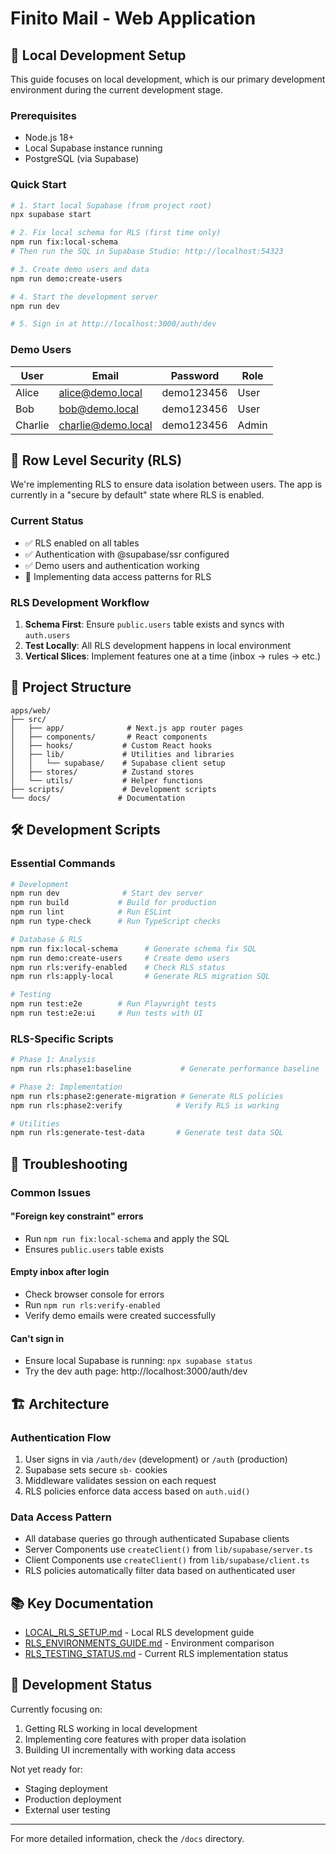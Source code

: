 # Finito Mail - Web Application

## 🚀 Local Development Setup

This guide focuses on local development, which is our primary development environment during the current development stage.

### Prerequisites

- Node.js 18+
- Local Supabase instance running
- PostgreSQL (via Supabase)

### Quick Start

```bash
# 1. Start local Supabase (from project root)
npx supabase start

# 2. Fix local schema for RLS (first time only)
npm run fix:local-schema
# Then run the SQL in Supabase Studio: http://localhost:54323

# 3. Create demo users and data
npm run demo:create-users

# 4. Start the development server
npm run dev

# 5. Sign in at http://localhost:3000/auth/dev
```

### Demo Users

| User | Email | Password | Role |
|------|-------|----------|------|
| Alice | alice@demo.local | demo123456 | User |
| Bob | bob@demo.local | demo123456 | User |
| Charlie | charlie@demo.local | demo123456 | Admin |

## 🔐 Row Level Security (RLS)

We're implementing RLS to ensure data isolation between users. The app is currently in a "secure by default" state where RLS is enabled.

### Current Status

- ✅ RLS enabled on all tables
- ✅ Authentication with @supabase/ssr configured
- ✅ Demo users and authentication working
- 🚧 Implementing data access patterns for RLS

### RLS Development Workflow

1. **Schema First**: Ensure `public.users` table exists and syncs with `auth.users`
2. **Test Locally**: All RLS development happens in local environment
3. **Vertical Slices**: Implement features one at a time (inbox → rules → etc.)

## 📁 Project Structure

```
apps/web/
├── src/
│   ├── app/              # Next.js app router pages
│   ├── components/       # React components
│   ├── hooks/           # Custom React hooks
│   ├── lib/             # Utilities and libraries
│   │   └── supabase/    # Supabase client setup
│   ├── stores/          # Zustand stores
│   └── utils/           # Helper functions
├── scripts/             # Development scripts
└── docs/               # Documentation
```

## 🛠️ Development Scripts

### Essential Commands

```bash
# Development
npm run dev              # Start dev server
npm run build           # Build for production
npm run lint            # Run ESLint
npm run type-check      # Run TypeScript checks

# Database & RLS
npm run fix:local-schema      # Generate schema fix SQL
npm run demo:create-users     # Create demo users
npm run rls:verify-enabled    # Check RLS status
npm run rls:apply-local       # Generate RLS migration SQL

# Testing
npm run test:e2e        # Run Playwright tests
npm run test:e2e:ui     # Run tests with UI
```

### RLS-Specific Scripts

```bash
# Phase 1: Analysis
npm run rls:phase1:baseline           # Generate performance baseline

# Phase 2: Implementation  
npm run rls:phase2:generate-migration # Generate RLS policies
npm run rls:phase2:verify            # Verify RLS is working

# Utilities
npm run rls:generate-test-data       # Generate test data SQL
```

## 🔧 Troubleshooting

### Common Issues

#### "Foreign key constraint" errors
- Run `npm run fix:local-schema` and apply the SQL
- Ensures `public.users` table exists

#### Empty inbox after login
- Check browser console for errors
- Run `npm run rls:verify-enabled`
- Verify demo emails were created successfully

#### Can't sign in
- Ensure local Supabase is running: `npx supabase status`
- Try the dev auth page: http://localhost:3000/auth/dev

## 🏗️ Architecture

### Authentication Flow
1. User signs in via `/auth/dev` (development) or `/auth` (production)
2. Supabase sets secure `sb-` cookies
3. Middleware validates session on each request
4. RLS policies enforce data access based on `auth.uid()`

### Data Access Pattern
- All database queries go through authenticated Supabase clients
- Server Components use `createClient()` from `lib/supabase/server.ts`
- Client Components use `createClient()` from `lib/supabase/client.ts`
- RLS policies automatically filter data based on authenticated user

## 📚 Key Documentation

- [LOCAL_RLS_SETUP.md](./docs/LOCAL_RLS_SETUP.md) - Local RLS development guide
- [RLS_ENVIRONMENTS_GUIDE.md](./docs/RLS_ENVIRONMENTS_GUIDE.md) - Environment comparison
- [RLS_TESTING_STATUS.md](./docs/RLS_TESTING_STATUS.md) - Current RLS implementation status

## 🚦 Development Status

Currently focusing on:
1. Getting RLS working in local development
2. Implementing core features with proper data isolation
3. Building UI incrementally with working data access

Not yet ready for:
- Staging deployment
- Production deployment
- External user testing

---

For more detailed information, check the `/docs` directory.